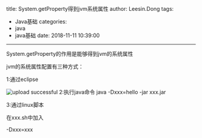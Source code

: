 title: System.getProperty得到jvm系统属性
author: Leesin.Dong
tags:
  - Java基础
categories:
  - java
  - java基础
date: 2018-11-11 10:39:00
---
System.getProperty的作用是能够得到jvm的系统属性

jvm的系统属性配置有三种方式：

1:通过eclipse



![upload successful](/images/my_blog_146.png)
2:执行java命令
java -Dxxx=hello -jar xxx.jar

3:通过linux脚本

在xxx.sh中加入

-Dxxx=xxx
